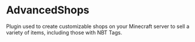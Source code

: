 # AdvancedShops
 Plugin used to create customizable shops on your Minecraft server to sell a variety of items, including those with NBT Tags.
